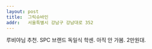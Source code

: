 ```yaml
---
layout: post
title:  그릭슈바인
addr:   서울특별시 강남구 강남대로 352
---
```

루비야님 추천. SPC 브랜드 독일식 학센. 아직 안 가봄. 2만원대.
